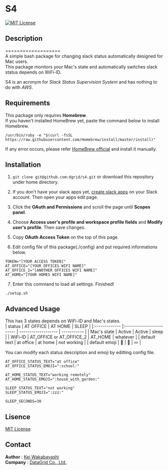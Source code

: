# S4
[![MIT License](http://img.shields.io/badge/license-MIT-blue.svg?style=flat)](License)

## Description
===================  
A simple bash package for changing slack status automatically designed for Mac users.  
This package monitors your Mac's state and automatically switches slack status depends on WiFi-ID.  

S4 is an acronym for *Slack Status Supervision System* and has nothing to do with *AWS*.


## Requirements
This package only requires **Homebrew**.  
If you haven't installed HomeBrew yet, paste the command below to install Homebrew.
```
/usr/bin/ruby -e "$(curl -fsSL https://raw.githubusercontent.com/Homebrew/install/master/install)"
```
If any error occurs, please refer [HomeBrew official](https://brew.sh/) and install it manually.

## Installation
1. `git clone git@github.com:dgrid/s4.git` or download this repository under home directory.

2. If you don't have your slack apps yet, [create slack apps](https://api.slack.com/slack-apps#creating_apps) on your Slack account. Then
open your apps edit page.   

3. Click the **OAuth and Permissions** and scroll the page until **Scopes panel**.  

4. Choose **Access user's profile and workspace profile fields** and **Modify user's profile**. Then save changes.

5. Copy **OAuth Access Token** on the top of this page.

6. Edit config file of this package(./config) and put required informations below.
```
TOKEN="[YOUR ACCESS TOKEN]"
AT_OFFICE="[YOUR OFFICES WIFI NAME]"
AT_OFFICE_2="[ANOTHER OFFICES WIFI NAME]"
AT_HOME="[YOUR HOMES WIFI NAME]"
```

7. Enter this command to load all settings. Finished!
```
./setup.sh
```

## Advanced Usage
This has 3 states depends on WiFi-ID and Mac's states.  
| status        | AT OFFICE                | AT HOME             | SLEEP       |
|:------------- |:------------------------ | ------------------- | ----------- |
| Mac's state   | Active                   | Active              | sleep       |
| WiFi-ID       | AT_OFFICE or AT_OFFICE_2 | AT_HOME             | whatever    |
| default text  | at office                | at home             | not working |
| default emoji | :school:                 | :house_with_garden: | :zzz:       |

You can modify each status description and emoji by editting config file.  
```
AT_OFFICE_STATUS_TEXT="at office"
AT_OFFICE_STATUS_EMOJI=":school:"

AT_HOME_STATUS_TEXT="working remotely"
AT_HOME_STATUS_EMOJI=":house_with_garden:"

SLEEP_STATUS_TEXT="not working"
SLEEP_STATUS_EMOJI=":zzz:"

SLEEP_SECONDS=30
```

## Lisence
[MIT License](License)

## Contact
**Author** : [Kei Wakabayashi](https://github.com/datagrid-wakabayashi)  
**Company** : [DataGrid Co., Ltd.](https://github.com/dgrid)
